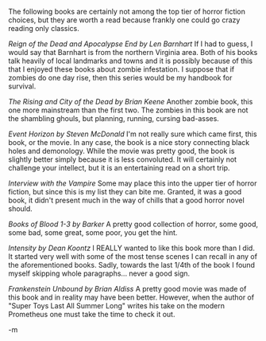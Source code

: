 The following books are certainly not among the top tier of horror fiction choices, but they are worth a read because frankly one could go crazy reading only classics.

<em>Reign of the Dead and Apocalypse End by Len Barnhart</em>
If I had to guess, I would say that Barnhart is from the northern Virginia area.  Both of his books talk heavily of local landmarks and towns and it is possibly because of this that I enjoyed these books about zombie infestation.  I suppose that if zombies do one day rise, then this series would be my handbook for survival.

<em>The Rising and City of the Dead by Brian Keene</em>
Another zombie book, this one more mainstream than the first two.  The zombies in this book are not the shambling ghouls, but planning, running, cursing bad-asses.

<em>Event Horizon by Steven McDonald</em>
I'm not really sure which came first, this book, or the movie.  In any case, the book is a nice story connecting black holes and demonology.  While the movie was pretty good, the book is slightly better simply because it is less convoluted.  It will certainly not challenge your intellect, but it is an entertaining read on a short trip.

<em>Interview with the Vampire</em>
Some may place this into the upper tier of horror fiction, but since this is my list they can bite me.  Granted, it was a good book, it didn't present much in the way of chills that a good horror novel should.

<em>Books of Blood 1-3 by Barker</em>
A pretty good collection of horror, some good, some bad, some great, some poor, you get the hint.

<em>Intensity by Dean Koontz</em>
I REALLY wanted to like this book more than I did.  It started very well with some of the most tense scenes I can recall in any of the aforementioned books.  Sadly, towards the last 1/4th of the book I found myself skipping whole paragraphs... never a good sign.

<em>Frankenstein Unbound by Brian Aldiss</em>
A pretty good movie was made of this book and in reality may have been better.  However, when the author of "Super Toys Last All Summer Long" writes his take on the modern Prometheus one must take the time to check it out.

-m
